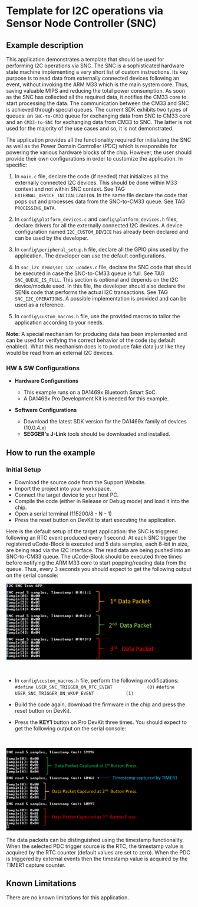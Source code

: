# Template for I2C operations via Sensor Node Controller (SNC)

## Example description

This application demonstrates a template that should be used for performing I2C operations via SNC. The SNC is a sophisticated hardware state machine implementing a very short list of custom instructions. Its key purpose is to read data from externally connected devices following an event, without invoking the ARM M33 which is the main system core. Thus, saving valuable MIPS and reducing the total power consumption. As soon as the SNC has collected all the required data, it notifies the CM33 core to start processing the data. The communication between the CM33 and SNC is achieved through special queues. The current SDK exhibits two types of queues: an `SNC-to-CM33` queue for exchanging data from SNC to CM33 core and an `CM33-to-SNC` for exchanging data from CM33 to SNC. The latter is not used for the majority of the use cases and so, it is not demonstrated.

The application provides all the functionality required for initializing the SNC as well as the Power Domain Controller (PDC) which is responsible for powering the various hardware blocks of the chip. However, the user should provide their own configurations in order to customize the application. In specific:

1. In `main.c` file, declare the code (if needed) that initializes all the externally connected I2C devices. This should be done within M33 context and not within SNC context. See TAG `EXTERNAL_DEVICE_INITIALIZATION`. In the same file declare the code that pops out and processes data from the SNC-to-CM33 queue. See TAG `PROCESSING_DATA`.

2. In `config\platform_devices.c` and  `config\platform_devices.h` files, declare drivers for all the externally connected I2C devices. A device configuration named `I2C_CUSTOM_DEVICE` has already been declared and can be used by the developer.

3. In `config\peripheral_setup.h` file, declare all the GPIO pins used by the application. The developer can use the default configurations.

4. In `snc_i2c_demo\snc_i2c_ucodes.c` file, declare the SNC code that should be executed in case the SNC-to-CM33 queue is full. See TAG `SNC_QUEUE_IS_FULL`. This section is optional and depends on the I2C device/module used. In this file, the developer should also declare the SENIs code that performs the actual I2C transactions. See TAG `SNC_I2C_OPERATIONS`. A possible implementation is provided and can be used as a reference.

5. In `config\custom_macros.h` file, use the provided macros to tailor the application according to your needs.

**Note:** A special mechanism for producing data has been implemented and can be used for verifying the correct behavior of the code (by default enabled). What this mechanism does is to produce fake data just like they would be read from an external I2C devices.

### HW & SW Configurations

- **Hardware Configurations**

  - This example runs on a DA1469x Bluetooth Smart SoC.
  - A DA1469x Pro Development Kit is needed for this example.

- **Software Configurations**

  - Download the latest SDK version for the DA1469x family of devices (10.0.4.x)
  - **SEGGER's J-Link** tools should be downloaded and installed.

## How to run the example

### Initial Setup

- Download the source code from the Support Website.
- Import the project into your workspace.
- Connect the target device to your host PC.
- Compile the code (either in Release or Debug mode) and load it into the chip.
- Open a serial terminal (115200/8 - N - 1)
- Press the reset button on DevKit to start executing the application.

Here is the default setup of the target application: the SNC is triggered following an RTC event produced every 1 second. At each SNC trigger the registered uCode-Block is executed and 5 data samples, each 8-bit in size, are being read via the I2C interface. The read data are being pushed into an SNC-to-CM33 queue. The uCode-Block should be executed three times before notifying the ARM M33 core to start popping/reading data from the queue. Thus, every 3 seconds you should expect to get the following output on the serial console:

![I2C Data Serial Console](assets/i2c_serial_console.png)

&nbsp;

- In `config\custom_macros.h` file, perform the following modifications:
  `#define USER_SNC_TRIGGER_ON_RTC_EVENT             (0)`
  `#define USER_SNC_TRIGGER_ON_WKUP_EVENT            (1)`

- Build the code again, download the firmware in the chip and press the reset button on DevKit.
- Press the **KEY1** button on Pro DevKit three times. You should expect to get the following output on the serial console:

 &nbsp;

![I2C Data Serial Console](assets/i2c_snc_external_serial_console.png)

The data packets can be distinguished using the timestamp functionality. When the selected PDC trigger source is the RTC, the timestamp value is acquired by the RTC counter (default values are set to zero). When the PDC is triggered by external events then the timestamp value is acquired by the TIMER1 capture counter.

## Known Limitations

There are no known limitations for this application.
